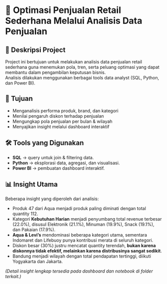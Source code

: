 # 🧾 Optimasi Penjualan Retail Sederhana Melalui Analisis Data Penjualan

## 📌 Deskripsi Project
Project ini bertujuan untuk melakukan analisis data penjualan retail sederhana guna menemukan pola, tren, serta peluang optimasi yang dapat membantu dalam pengambilan keputusan bisnis.  
Analisis dilakukan menggunakan berbagai tools data analyst (SQL, Python, dan Power BI).

## 🎯 Tujuan
- Menganalisis performa produk, brand, dan kategori
- Menilai pengaruh diskon terhadap penjualan
- Mengungkap pola penjualan per bulan & wilayah
- Menyajikan insight melalui dashboard interaktif

## 🛠️ Tools yang Digunakan
- **SQL** → query untuk join & filtering data.
- **Python** → eksplorasi data, agregasi, dan visualisasi.
- **Power BI** → pembuatan dashboard interaktif.

## 📊 Insight Utama
Beberapa insight yang diperoleh dari analisis:
- Produk 47 dari Aqua menjadi produk paling diminati dengan total quantity 112.
- Kategori **Kebutuhan Harian** menjadi penyumbang total revenue terbesar (22.0%), disusul Elektronik (21.1%), Minuman (19.9%), Snack (19.1%), dan Pakaian (17.9%).
- **Aqua & Levi’s** mendominasi beberapa kategori utama, sementara Indomaret dan Lifebuoy punya kontribusi merata di seluruh kategori.
- Diskon besar (30%) justru mencatat quantity terendah, **bukan karena diskonnya tidak efektif, melainkan karena distribusinya sangat sedikit**.
- Bandung menjadi wilayah dengan total pendapatan tertinggi, diikuti Yogyakarta dan Jakarta.

*(Detail insight lengkap tersedia pada dashboard dan notebook di folder terkait.)*


